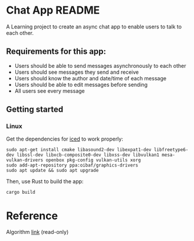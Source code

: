 # Chat App README

A Learning project to create an async chat app to enable users to talk to each other.

## Requirements for this app:

* Users should be able to send messages asynchronously to each other
* Users should see messages they send and receive
* Users should know the author and date/time of each message
* Users should be able to edit messages before sending
* All users see every message

## Getting started

### Linux

Get the dependencies for [iced](https://docs.rs/iced/0.1.0-beta/iced/) to work properly:

```
sudo apt-get install cmake libasound2-dev libexpat1-dev libfreetype6-dev libssl-dev libxcb-composite0-dev libxss-dev libvulkan1 mesa-vulkan-drivers openbox pkg-config vulkan-utils xorg 
sudo add-apt-repository ppa:oibaf/graphics-drivers
sudo apt update && sudo apt upgrade
```

Then, use Rust to build the app:
```
cargo build
```

# Reference

Algorithm [link](
https://docs.google.com/document/d/1xXNIU1jg0hHy1M5lFzREX0EXfa6K-rapz4_ziC3wu6g/edit?usp=sharing)
(read-only)
